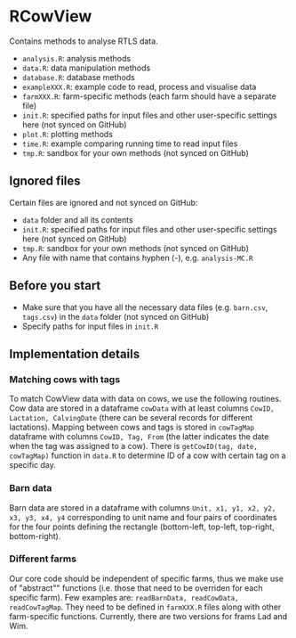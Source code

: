 # RCowView
 
Contains methods to analyse RTLS data.

- `analysis.R`: analysis methods
- `data.R`: data manipulation methods
- `database.R`: database methods
- `exampleXXX.R`: example code to read, process and visualise data
- `farmXXX.R`: farm-specific methods (each farm should have a separate file)
- `init.R`: specified paths for input files and other user-specific settings here (not synced on GitHub)
- `plot.R`: plotting methods
- `time.R`: example comparing running time to read input files
- `tmp.R`: sandbox for your own methods (not synced on GitHub)


## Ignored files

Certain files are ignored and not synced on GitHub:
- `data` folder and all its contents
- `init.R`: specified paths for input files and other user-specific settings here (not synced on GitHub)
- `tmp.R`: sandbox for your own methods (not synced on GitHub)
- Any file with name that contains hyphen (-), e.g. `analysis-MC.R`


## Before you start

- Make sure that you have all the necessary data files (e.g. `barn.csv`, `tags.csv`) in the `data` folder (not synced on GitHub)
- Specify paths for input files in `init.R`


## Implementation details

### Matching cows with tags

To match CowView data with data on cows, we use the following routines. Cow data are stored in a dataframe `cowData` with at least columns `CowID, Lactation, CalvingDate` (there can be several records for different lactations). Mapping between cows and tags is stored in `cowTagMap` dataframe with columns `CowID, Tag, From` (the latter indicates the date when the tag was assigned to a cow). There is `getCowID(tag, date, cowTagMap)` function in `data.R` to determine ID of a cow with certain tag on a specific day.


### Barn data

Barn data are stored in a dataframe with columns `Unit, x1, y1, x2, y2, x3, y3, x4, y4` corresponding to unit name and four pairs of coordinates for the four points defining the rectangle (bottom-left, top-left, top-right, bottom-right).

### Different farms

Our core code should be independent of specific farms, thus we make use of "abstract"" functions (i.e. those that need to be overriden for each specific farm). Few examples are: `readBarnData, readCowData, readCowTagMap`. They need to be defined in `farmXXX.R` files along with other farm-specific functions. Currently, there are two versions for frams Lad and Wim.
